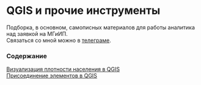# QGIS и прочие инструменты
Подборка, в основном, самописных материалов для работы аналитика над заявкой на МГиИП.  
Связаться со мной можно в [телеграме](t.me/a_berez).  

### Содержание
[Визуализация плотности населения в QGIS](QGIS_density.md)  
[Присоединение элементов в QGIS](QGIS_joining.md)  

